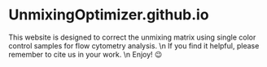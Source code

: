 # UnmixingOptimizer.github.io

This website is designed to correct the unmixing matrix using single color control samples for flow cytometry analysis. \n
If you find it helpful, please remember to cite us in your work. \n
Enjoy! 😉
